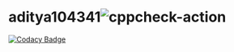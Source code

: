 # aditya104341![cppcheck-action](https://github.com/Stepin104341/aditya104341/workflows/cppcheck-action/badge.svg)

[![Codacy Badge](https://api.codacy.com/project/badge/Grade/53d4b63f0fa34bdaaf15a4aa330a0f7b)](https://app.codacy.com/manual/adityasharma098/aditya104341?utm_source=github.com&utm_medium=referral&utm_content=Stepin104341/aditya104341&utm_campaign=Badge_Grade_Dashboard)
